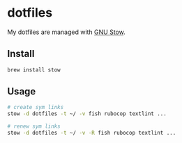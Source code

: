 # dotfiles

My dotfiles are managed with [GNU Stow](https://www.gnu.org/software/stow/).

## Install

```sh
brew install stow
```

## Usage

```sh
# create sym links
stow -d dotfiles -t ~/ -v fish rubocop textlint ...

# renew sym links
stow -d dotfiles -t ~/ -v -R fish rubocop textlint ...
```
